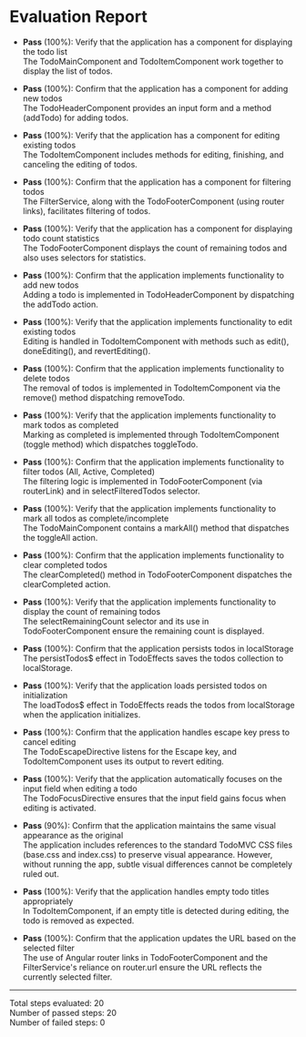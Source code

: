 # Evaluation Report

- **Pass** (100%): Verify that the application has a component for displaying the todo list  
  The TodoMainComponent and TodoItemComponent work together to display the list of todos.

- **Pass** (100%): Confirm that the application has a component for adding new todos  
  The TodoHeaderComponent provides an input form and a method (addTodo) for adding todos.

- **Pass** (100%): Verify that the application has a component for editing existing todos  
  The TodoItemComponent includes methods for editing, finishing, and canceling the editing of todos.

- **Pass** (100%): Confirm that the application has a component for filtering todos  
  The FilterService, along with the TodoFooterComponent (using router links), facilitates filtering of todos.

- **Pass** (100%): Verify that the application has a component for displaying todo count statistics  
  The TodoFooterComponent displays the count of remaining todos and also uses selectors for statistics.

- **Pass** (100%): Confirm that the application implements functionality to add new todos  
  Adding a todo is implemented in TodoHeaderComponent by dispatching the addTodo action.

- **Pass** (100%): Verify that the application implements functionality to edit existing todos  
  Editing is handled in TodoItemComponent with methods such as edit(), doneEditing(), and revertEditing().

- **Pass** (100%): Confirm that the application implements functionality to delete todos  
  The removal of todos is implemented in TodoItemComponent via the remove() method dispatching removeTodo.

- **Pass** (100%): Verify that the application implements functionality to mark todos as completed  
  Marking as completed is implemented through TodoItemComponent (toggle method) which dispatches toggleTodo.

- **Pass** (100%): Confirm that the application implements functionality to filter todos (All, Active, Completed)  
  The filtering logic is implemented in TodoFooterComponent (via routerLink) and in selectFilteredTodos selector.

- **Pass** (100%): Verify that the application implements functionality to mark all todos as complete/incomplete  
  The TodoMainComponent contains a markAll() method that dispatches the toggleAll action.

- **Pass** (100%): Confirm that the application implements functionality to clear completed todos  
  The clearCompleted() method in TodoFooterComponent dispatches the clearCompleted action.

- **Pass** (100%): Verify that the application implements functionality to display the count of remaining todos  
  The selectRemainingCount selector and its use in TodoFooterComponent ensure the remaining count is displayed.

- **Pass** (100%): Confirm that the application persists todos in localStorage  
  The persistTodos$ effect in TodoEffects saves the todos collection to localStorage.

- **Pass** (100%): Verify that the application loads persisted todos on initialization  
  The loadTodos$ effect in TodoEffects reads the todos from localStorage when the application initializes.

- **Pass** (100%): Confirm that the application handles escape key press to cancel editing  
  The TodoEscapeDirective listens for the Escape key, and TodoItemComponent uses its output to revert editing.

- **Pass** (100%): Verify that the application automatically focuses on the input field when editing a todo  
  The TodoFocusDirective ensures that the input field gains focus when editing is activated.

- **Pass** (90%): Confirm that the application maintains the same visual appearance as the original  
  The application includes references to the standard TodoMVC CSS files (base.css and index.css) to preserve visual appearance. However, without running the app, subtle visual differences cannot be completely ruled out.

- **Pass** (100%): Verify that the application handles empty todo titles appropriately  
  In TodoItemComponent, if an empty title is detected during editing, the todo is removed as expected.

- **Pass** (100%): Confirm that the application updates the URL based on the selected filter  
  The use of Angular router links in TodoFooterComponent and the FilterService's reliance on router.url ensure the URL reflects the currently selected filter.

---

Total steps evaluated: 20  
Number of passed steps: 20  
Number of failed steps: 0